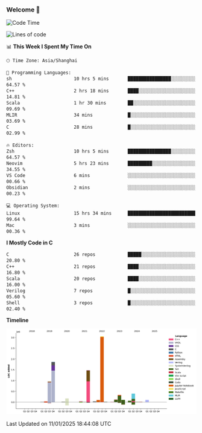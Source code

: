 ### Welcome 👋

<!--START_SECTION:waka-->
![Code Time](http://img.shields.io/badge/Code%20Time-1%2C816%20hrs%2017%20mins-blue)

![Lines of code](https://img.shields.io/badge/From%20Hello%20World%20I%27ve%20Written-8.8%20million%20lines%20of%20code-blue)

📊 **This Week I Spent My Time On** 

```text
🕑︎ Time Zone: Asia/Shanghai

💬 Programming Languages: 
sh                       10 hrs 5 mins       ████████████████░░░░░░░░░   64.57 % 
C++                      2 hrs 18 mins       ████░░░░░░░░░░░░░░░░░░░░░   14.81 % 
Scala                    1 hr 30 mins        ██░░░░░░░░░░░░░░░░░░░░░░░   09.69 % 
MLIR                     34 mins             █░░░░░░░░░░░░░░░░░░░░░░░░   03.69 % 
C                        28 mins             █░░░░░░░░░░░░░░░░░░░░░░░░   02.99 % 

🔥 Editors: 
Zsh                      10 hrs 5 mins       ████████████████░░░░░░░░░   64.57 % 
Neovim                   5 hrs 23 mins       █████████░░░░░░░░░░░░░░░░   34.55 % 
VS Code                  6 mins              ░░░░░░░░░░░░░░░░░░░░░░░░░   00.66 % 
Obsidian                 2 mins              ░░░░░░░░░░░░░░░░░░░░░░░░░   00.23 % 

💻 Operating System: 
Linux                    15 hrs 34 mins      █████████████████████████   99.64 % 
Mac                      3 mins              ░░░░░░░░░░░░░░░░░░░░░░░░░   00.36 % 
```

**I Mostly Code in C** 

```text
C                        26 repos            █████░░░░░░░░░░░░░░░░░░░░   20.80 % 
C++                      21 repos            ████░░░░░░░░░░░░░░░░░░░░░   16.80 % 
Scala                    20 repos            ████░░░░░░░░░░░░░░░░░░░░░   16.00 % 
Verilog                  7 repos             █░░░░░░░░░░░░░░░░░░░░░░░░   05.60 % 
Shell                    3 repos             █░░░░░░░░░░░░░░░░░░░░░░░░   02.40 % 
```



**Timeline**

![Lines of Code chart](https://raw.githubusercontent.com/Bohan-hu/Bohan-hu/master/assets/bar_graph.png)


 Last Updated on 11/01/2025 18:44:08 UTC
<!--END_SECTION:waka-->




